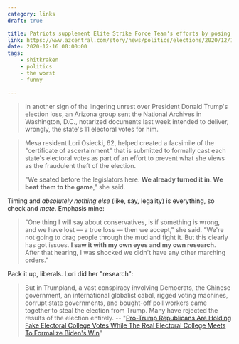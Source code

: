 ```yaml
---
category: links
draft: true

title: Patriots supplement Elite Strike Force Team's efforts by posing as Fake Electors.
link: https://www.azcentral.com/story/news/politics/elections/2020/12/14/arizona-groups-fake-electors-try-cast-11-electoral-votes-trump/6536056002/
date: 2020-12-16 00:00:00
tags:
    - shitkraken
    - politics
    - the worst
    - funny

---
```


> In another sign of the lingering unrest over President Donald Trump's election loss, an Arizona group sent the National Archives in Washington, D.C., notarized documents last week intended to deliver, wrongly, the state's 11 electoral votes for him.

> Mesa resident Lori Osiecki, 62, helped created a facsimile of the "certificate of ascertainment" that is submitted to formally cast each state's electoral votes as part of an effort to prevent what she views as the fraudulent theft of the election.
>
> "We seated before the legislators here. **We already turned it in. We beat them to the game**," she said.

Timing and _absolutely nothing else_ (like, say, legality) is everything, so check and _mate_. Emphasis mine:

> "One thing I will say about conservatives, is if something is wrong, and we have lost — a true loss — then we accept," she said. "We're not going to drag people through the mud and fight it. But this clearly has got issues. **I saw it with my own eyes and my own research**. After that hearing, I was shocked we didn't have any other marching orders."

Pack it up, liberals. Lori did her "research":

> But in Trumpland, a vast conspiracy involving Democrats, the Chinese government, an international globalist cabal, rigged voting machines, corrupt state governments, and bought-off poll workers came together to steal the election from Trump. Many have rejected the results of the election entirely.
> -- "[Pro-Trump Republicans Are Holding Fake Electoral College Votes While The Real Electoral College Meets To Formalize Biden's Win](https://www.buzzfeednews.com/article/paulmcleod/electoral-college-trump-supporters)"

